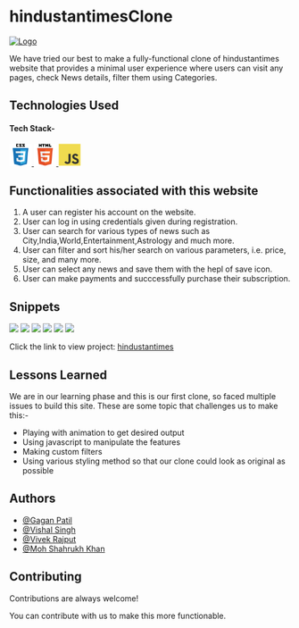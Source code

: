 # hindustantimesClone
<a href="https://warm-gaufre-fbf327.netlify.app/">![Logo](https://www.hindustantimes.com/res/images/ht-logo.svg)</a>

We have tried our best to make a fully-functional clone of hindustantimes website that provides a minimal user experience where users can visit any pages, check News details, filter them using Categories.

## Technologies Used

#### Tech Stack-

<p float="left">
    <p align="left"> <a href="https://www.w3schools.com/css/" target="_blank" rel="noreferrer"> <img src="https://raw.githubusercontent.com/devicons/devicon/master/icons/css3/css3-original-wordmark.svg" alt="css3" width="40" height="40"/> </a> <a href="https://www.w3.org/html/" target="_blank" rel="noreferrer"> <img src="https://raw.githubusercontent.com/devicons/devicon/master/icons/html5/html5-original-wordmark.svg" alt="html5" width="40" height="40"/> </a> <a href="https://developer.mozilla.org/en-US/docs/Web/JavaScript" target="_blank" rel="noreferrer"> <img src="https://raw.githubusercontent.com/devicons/devicon/master/icons/javascript/javascript-original.svg" alt="javascript" width="40" height="40"/> </a> </p>
 </p>

## Functionalities associated with this website

1. A user can register his account on the website.
2. User can log in using credentials given during registration.
3. User can search for various types of news such as City,India,World,Entertainment,Astrology and much more.
4. User can filter and sort his/her search on various parameters, i.e. price, size, and many more.
5. User can select any news and save them with the hepl of save icon.
6. User can make payments and succcessfully purchase their subscription.

## Snippets

<p>
    <img src="https://miro.medium.com/max/700/1*11W--BylErfx0WPHTeuZNw.jpeg" >
    <img src="https://miro.medium.com/max/700/0*kw19xYLhAFn7sqeH.jpeg" >
     <img src="https://miro.medium.com/max/700/0*uaOh3p_hg4HVILMd.jpeg" >
    <img src="https://miro.medium.com/max/700/0*pdJzZP2HN584d9ve.jpeg" >
    <img src="https://miro.medium.com/max/700/0*uv4tdii9fiokOVfy.jpeg" >
    <img src="https://miro.medium.com/max/700/0*m10FtytzPwEQRSUG.jpeg" >
    
   </p>
 
 Click the link to view project: 
 <a href="https://warm-gaufre-fbf327.netlify.app/">hindustantimes</a>
  
## Lessons Learned

We are in our learning phase and this is our first clone, so faced multiple issues to build this site. These are some topic that challenges us to make this:-
- Playing with animation to get desired output
- Using javascript to manipulate the features
- Making custom filters
- Using various styling method so that our clone could look as original as possible

## Authors

- [@Gagan Patil](https://github.com/gaganpatil1995)
- [@Vishal Singh](https://github.com/vishal9sep)
- [@Vivek Rajput](https://github.com/vkrajput26)
- [@Moh Shahrukh Khan](https://github.com/MohShahrukhKhan)


## Contributing

Contributions are always welcome!

You can contribute with us to make this more functionable.

